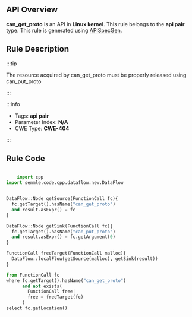 ---
---


## API Overview
**can_get_proto** is an API in **Linux kernel**. This rule belongs to the **api pair** type. This rule is generated using [APISpecGen](../../tools/APISpecGen).
## Rule Description

:::tip

The resource acquired by can_get_proto must be properly released using can_put_proto

:::

:::info

- Tags: **api pair**
- Parameter Index: **N/A**
- CWE Type: **CWE-404**

:::

## Rule Code
```python

    import cpp
import semmle.code.cpp.dataflow.new.DataFlow


DataFlow::Node getSource(FunctionCall fc){
  fc.getTarget().hasName("can_get_proto")
  and result.asExpr() = fc
}

DataFlow::Node getSink(FunctionCall fc){
  fc.getTarget().hasName("can_put_proto")
  and result.asExpr() = fc.getArgument(0)
}

FunctionCall freeTarget(FunctionCall malloc){
  DataFlow::localFlow(getSource(malloc), getSink(result))
}

from FunctionCall fc
where fc.getTarget().hasName("can_get_proto")
      and not exists(
        FunctionCall free| 
        free = freeTarget(fc)
      )
select fc.getLocation()

    
```